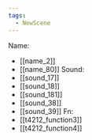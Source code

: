 ```yaml
---
tags:
  - NewScene
---
```

Name:
- [[name_2]]
- [[name_80]]
Sound:
- [[sound_17]]
- [[sound_18]]
- [[sound_181]]
- [[sound_38]]
- [[sound_39]]
Fn:
- [[t4212_function3]]
- [[t4212_function4]]
